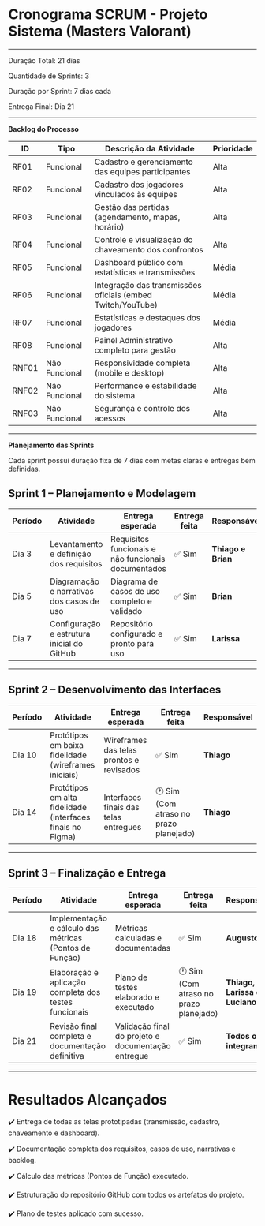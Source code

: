 # Cronograma SCRUM - Projeto Sistema (Masters Valorant)

---

Duração Total: 21 dias

Quantidade de Sprints: 3

Duração por Sprint: 7 dias cada

Entrega Final: Dia 21

---

**Backlog do Processo**

| ID    | Tipo          | Descrição da Atividade                                      | Prioridade |
| ----- | ------------- | ----------------------------------------------------------- | ---------- |
| RF01  | Funcional     | Cadastro e gerenciamento das equipes participantes          | Alta       |
| RF02  | Funcional     | Cadastro dos jogadores vinculados às equipes                | Alta       |
| RF03  | Funcional     | Gestão das partidas (agendamento, mapas, horário)           | Alta       |
| RF04  | Funcional     | Controle e visualização do chaveamento dos confrontos       | Alta       |
| RF05  | Funcional     | Dashboard público com estatísticas e transmissões           | Média      |
| RF06  | Funcional     | Integração das transmissões oficiais (embed Twitch/YouTube) | Média      |
| RF07  | Funcional     | Estatísticas e destaques dos jogadores                      | Média      |
| RF08  | Funcional     | Painel Administrativo completo para gestão                  | Alta       |
| RNF01 | Não Funcional | Responsividade completa (mobile e desktop)                  | Alta       |
| RNF02 | Não Funcional | Performance e estabilidade do sistema                       | Alta       |
| RNF03 | Não Funcional | Segurança e controle dos acessos                            | Alta       |

---

**Planejamento das Sprints**

Cada sprint possui duração fixa de 7 dias com metas claras e entregas bem definidas.

## Sprint 1 – Planejamento e Modelagem

| Período | Atividade                                  | Entrega esperada                                    | Entrega feita | Responsável          |
| ------- | ------------------------------------------ | --------------------------------------------------- | ------------- | -------------------- |
| Dia 3   | Levantamento e definição dos requisitos    | Requisitos funcionais e não funcionais documentados | ✅ Sim         | **Thiago e Brian**    |
| Dia 5   | Diagramação e narrativas dos casos de uso  | Diagrama de casos de uso completo e validado        | ✅ Sim         | **Brian** |
| Dia 7   | Configuração e estrutura inicial do GitHub | Repositório configurado e pronto para uso           | ✅ Sim         | **Larissa**   |


---

## Sprint 2 – Desenvolvimento das Interfaces

| Período | Atividade                                                  | Entrega esperada                         | Entrega feita | Responsável          |
| ------- | ---------------------------------------------------------- | ---------------------------------------- | ------------- | -------------------- |
| Dia 10  | Protótipos em baixa fidelidade (wireframes iniciais)       | Wireframes das telas prontos e revisados | ✅ Sim         | **Thiago**   |
| Dia 14  | Protótipos em alta fidelidade (interfaces finais no Figma) | Interfaces finais das telas entregues    | 🕐	 Sim (Com atraso no prazo planejado)         | **Thiago** |


---

## Sprint 3 – Finalização e Entrega

| Período | Atividade                                               | Entrega esperada                                   | Entrega feita | Responsável              |
| ------- | ------------------------------------------------------- | -------------------------------------------------- | ------------- | ------------------------ |
| Dia 18  | Implementação e cálculo das métricas (Pontos de Função) | Métricas calculadas e documentadas                 | ✅ Sim         | **Augusto**              |
| Dia 19  | Elaboração e aplicação completa dos testes funcionais   | Plano de testes elaborado e executado              | 🕐	 Sim (Com atraso no prazo planejado)| **Thiago, Larissa e Luciano** |
| Dia 21  | Revisão final completa e documentação definitiva         | Validação final do projeto e documentação entregue | ✅ Sim         | **Todos os integrantes**  |


---

# Resultados Alcançados
✔️ Entrega de todas as telas prototipadas (transmissão, cadastro, chaveamento e dashboard).

✔️ Documentação completa dos requisitos, casos de uso, narrativas e backlog.

✔️ Cálculo das métricas (Pontos de Função) executado.

✔️ Estruturação do repositório GitHub com todos os artefatos do projeto.

✔️ Plano de testes aplicado com sucesso.
